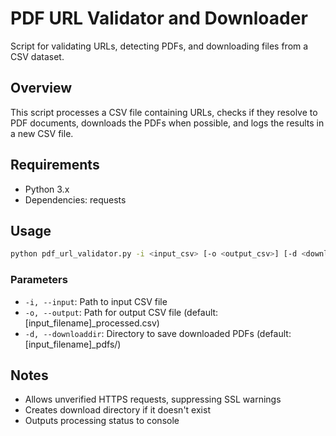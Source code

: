 # PDF URL Validator and Downloader

Script for validating URLs, detecting PDFs, and downloading files from a CSV dataset.

## Overview

This script processes a CSV file containing URLs, checks if they resolve to PDF documents, downloads the PDFs when possible, and logs the results in a new CSV file.

## Requirements

- Python 3.x
- Dependencies: requests

## Usage

```bash
python pdf_url_validator.py -i <input_csv> [-o <output_csv>] [-d <download_directory>]
```

### Parameters

- `-i, --input`: Path to input CSV file
- `-o, --output`: Path for output CSV file (default: [input_filename]_processed.csv)
- `-d, --downloaddir`: Directory to save downloaded PDFs (default: [input_filename]_pdfs/)


## Notes

- Allows unverified HTTPS requests, suppressing SSL warnings
- Creates download directory if it doesn't exist
- Outputs processing status to console